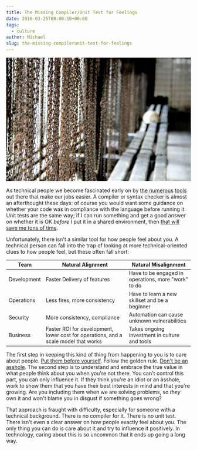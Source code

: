 ```yaml
---
title: The Missing Compiler/Unit Test for Feelings
date: 2016-03-25T08:00:10+00:00
tags:
  - culture
author: Michael
slug: the-missing-compilerunit-test-for-feelings
---
```

<div class="full-width">
  <img src="/images/feature-the-missing-compilerunit-test-for-feelings.jpg" alt="Missing Unit Test" />
</div>

As technical people we become fascinated early on by [the](/christmas-with-russians/) [numerous](/getting-things-done-action-plan/) [tools](/my-advice-for-chef-in-large-corporations/) out there that make our jobs easier. A compiler or syntax checker is almost an afterthought these days: of course you would want some guidance on whether your code was in compliance with the language before running it. Unit tests are the same way; if I can run something and get a good answer on whether it is OK _before_ I put it in a shared environment, then [that will save me tons of time](/test-kitchen-required-not-optional/).

Unfortunately, there isn't a similar tool for how people feel about you. A technical person can fall into the trap of looking at more technical-oriented clues to how people feel, but these often fall short:

| Team        | Natural Alignment                                                                   | Natural Misalignment                                |
|-------------|-------------------------------------------------------------------------------------|-----------------------------------------------------|
| Development | Faster Delivery of features                                                         | Have to be engaged in operations, more "work" to do |
| Operations  | Less fires, more consistency                                                        | Have to learn a new skillset and be a beginner      |
| Security    | More consistency, compliance                                                        | Automation can cause unknown vulnerabilities        |
| Business    | Faster ROI for development, lower cost for operations, and a scale model that works | Takes ongoing investment in culture and tools       |

The first step in keeping this kind of thing from happening to you is to care about people. [Put them before yourself](/technology-partnership/). Follow the golden rule. [Don't be an asshole](/the-technical-asshole-curse/). The second step is to understand and embrace the true value in what people think about you when you're not there. You can't control this part, you can only influence it. If they think you're an idiot or an asshole, work to show them that you have their best interests in mind and that you're growing. Are you including them when we are solving problems, so _they_ own it and won't blame you in disgust if something goes wrong?

That approach is fraught with difficulty, especially for someone with a technical background. There is no compiler for it. There is no unit test. There isn't even a clear answer on how people exactly feel about you. The only thing you can do is care about it and try to influence it positively. In technology, caring about this is so uncommon that it ends up going a long way.